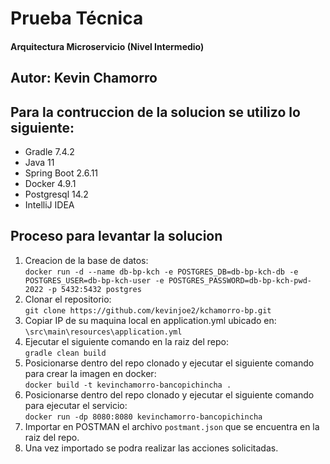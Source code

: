 # Prueba Técnica
#### Arquitectura Microservicio (Nivel Intermedio)

## Autor: Kevin Chamorro

## Para la contruccion de la solucion se utilizo lo siguiente:

- Gradle 7.4.2
- Java 11
- Spring Boot 2.6.11
- Docker 4.9.1
- Postgresql 14.2
- IntelliJ IDEA

## Proceso para levantar la solucion

1. Creacion de la base de datos:</br>
   ``docker run -d --name db-bp-kch -e POSTGRES_DB=db-bp-kch-db -e POSTGRES_USER=db-bp-kch-user -e POSTGRES_PASSWORD=db-bp-kch-pwd-2022 -p 5432:5432 postgres``
2. Clonar el repositorio:</br>
``git clone https://github.com/kevinjoe2/kchamorro-bp.git``
3. Copiar IP de su maquina local en application.yml ubicado en:</br>
``\src\main\resources\application.yml``
4. Ejecutar el siguiente comando en la raiz del repo:</br>
``gradle clean build``
5. Posicionarse dentro del repo clonado y ejecutar el siguiente comando para crear la imagen en docker:</br>
``docker build -t kevinchamorro-bancopichincha .``
6. Posicionarse dentro del repo clonado y ejecutar el siguiente comando para ejecutar el servicio:</br>
``docker run -dp 8080:8080 kevinchamorro-bancopichincha``
7. Importar en POSTMAN el archivo ``postmant.json`` que se encuentra en la raiz del repo.
8. Una vez importado se podra realizar las acciones solicitadas.





